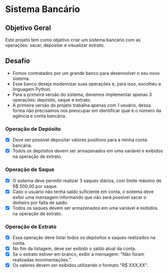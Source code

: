 # Sistema Bancário

## Objetivo Geral

Este projeto tem como objetivo criar um sistema bancário com as operações: sacar, depositar e visualizar extrato.

## Desafio

* Fomos contratados por um grande banco para desenvolver o seu novo sistema.
* Esse banco deseja modernizar suas operações e, para isso, escolheu a linguagem Python.
* Para a primeira versão do sistema, devemos implementar apenas 3 operações: depósito, saque e extrato.
* A primeira versão do projeto trabalha apenas com 1 usuário, dessa forma não precisamos nos preocupar em identificar qual é o número da agência e conta bancária.

### Operação de Depósito

* [x] Deve ser possível depositar valores positivos para a minha conta bancária.
* [x] Todos os depósitos devem ser armazenados em uma variável e exibidos na operação de extrato.

### Operação de Saque

* [x] O sistema deve permitir realizar 3 saques diários, com limite máximo de R$ 500,00 por saque.
* [x] Caso o usuário não tenha saldo suficiente em conta, o sistema deve exibir uma mensagem informando que não será possível sacar o dinheiro por falta de saldo.
* [x] Todos os saques devem ser armazenados em uma variável e exibidos na operação de extrato.

### Operação de Extrato

* [x] Essa operação deve listar todos os depósitos e saques realizados na conta.
* [x] No fim da listagem, deve ser exibido o saldo atual da conta.
* [x] Se o extrato estiver em branco, exibir a mensagem: "Não foram realizadas movimentações.".
* [x] Os valores devem ser exibidos utilizando o formato "R$ XXX,XX".
